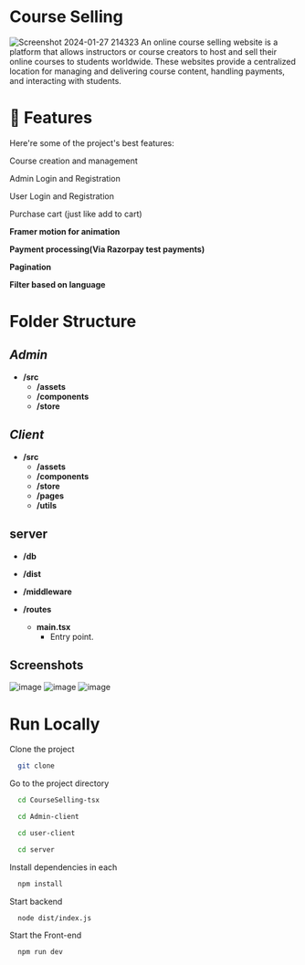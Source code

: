 # Course Selling

![Screenshot 2024-01-27 214323](https://github.com/Girishbari/CourseSelling-tsx/assets/38005544/ff1555dc-c656-44f0-844d-3631ed4647b9)
An online course selling website is a platform that allows instructors or course creators to host and sell their online courses to students worldwide. These websites provide a centralized location for managing and delivering course content, handling payments, and interacting with students.

# 🧐 Features
Here're some of the project's best features:

Course creation and management

Admin Login and Registration

User Login and Registration

Purchase cart (just like add to cart)

**Framer motion for animation**

**Payment processing(Via Razorpay test payments)**

**Pagination**

**Filter based on language**

# Folder Structure

## **_Admin_**
- **/src**
  - **/assets**
  - **/components**
  - **/store**
    
## **_Client_**
- **/src**
  - **/assets**
  - **/components**
  - **/store**
  - **/pages**
  - **/utils**

## ****server****
- **/db**
- **/dist**
- **/middleware**
- **/routes**
 
  - **main.tsx**
    - Entry point.
## Screenshots
![image](https://github.com/Girishbari/CourseSelling-tsx/assets/38005544/f4c5b903-734d-44ec-932c-2b421f315b40)
![image](https://github.com/Girishbari/CourseSelling-tsx/assets/38005544/35fb2646-20d7-4bc6-8e78-e3d4f1438e8a)
![image](https://github.com/Girishbari/CourseSelling-tsx/assets/38005544/c7a6a334-4d52-4be5-99ce-8f4cbfe52c03)

# Run Locally

Clone the project

```bash
  git clone 
```

Go to the project directory

```bash
  cd CourseSelling-tsx
```

```bash
  cd Admin-client
```

```bash
  cd user-client
```

```bash
  cd server
```

Install dependencies in each

```bash
  npm install
```

Start backend

```bash
  node dist/index.js
```

Start the Front-end

```bash
  npm run dev
```




   
    
